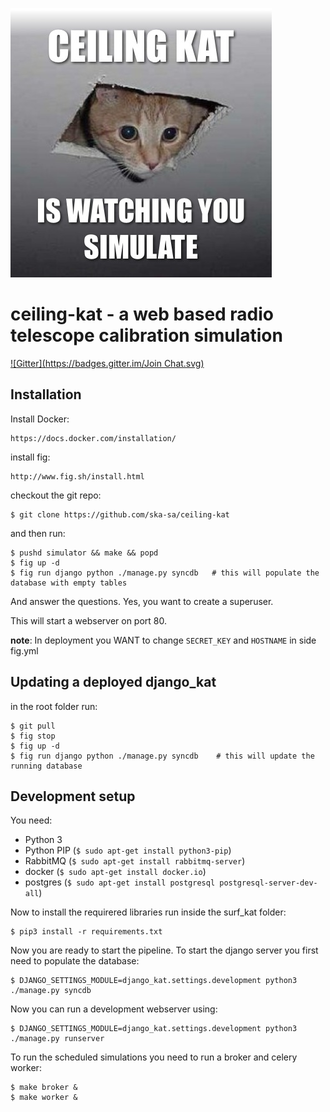 ![logo](./art/logo_new.jpg)

# ceiling-kat - a web based radio telescope calibration simulation

[![Gitter](https://badges.gitter.im/Join Chat.svg)](https://gitter.im/ska-sa/ceiling-kat?utm_source=badge&utm_medium=badge&utm_campaign=pr-badge&utm_content=badge)


## Installation

Install Docker:

    https://docs.docker.com/installation/

install fig:

    http://www.fig.sh/install.html

checkout the git repo:

    $ git clone https://github.com/ska-sa/ceiling-kat

and then run:

    $ pushd simulator && make && popd
    $ fig up -d
    $ fig run django python ./manage.py syncdb   # this will populate the database with empty tables

And answer the questions. Yes, you want to create a superuser.

This will start a webserver on port 80.

**note**: In deployment you WANT to change `SECRET_KEY` and `HOSTNAME` in side fig.yml


## Updating a deployed django_kat

in the root folder run:

    $ git pull
    $ fig stop
    $ fig up -d
    $ fig run django python ./manage.py syncdb    # this will update the running database


## Development setup


You need:

   * Python 3
   * Python PIP (`$ sudo apt-get install python3-pip`)
   * RabbitMQ (`$ sudo apt-get install rabbitmq-server`)
   * docker (`$ sudo apt-get install docker.io`)
   * postgres (`$ sudo apt-get install postgresql postgresql-server-dev-all`)

Now to install the requirered libraries run inside the surf_kat folder:

    $ pip3 install -r requirements.txt

Now you are ready to start the pipeline. To start the django server you first need to populate the database:

    $ DJANGO_SETTINGS_MODULE=django_kat.settings.development python3 ./manage.py syncdb

Now you can run a development webserver using:

    $ DJANGO_SETTINGS_MODULE=django_kat.settings.development python3 ./manage.py runserver

To run the scheduled simulations you need to run a broker and celery worker:

    $ make broker &
    $ make worker &

